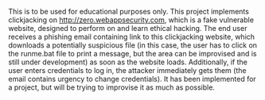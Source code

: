 This is to be used for educational purposes only.
This project implements clickjacking on http://zero.webappsecurity.com, which is a fake vulnerable website, designed to perform on and learn ethical hacking. The end user receives a phishing email containing link to this clickjacking website, which downloads a potentially suspicious file (in this case, the user has to click on the runme.bat file to print a message, but the area can be improvised and is still under development) as soon as the website loads. Additionally, if the user enters credentials to log in, the attacker immediately gets them (the email contains urgency to change credentials).
It has been implemented for a project, but will be trying to improvise it as much as possible.
